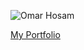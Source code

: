 ![Omar Hosam](https://github-readme-stats.vercel.app/api?username=OmarHosam&theme=radical&show_icons=true)

[My Portfolio](https://omarhosam.github.io/portfolio)
